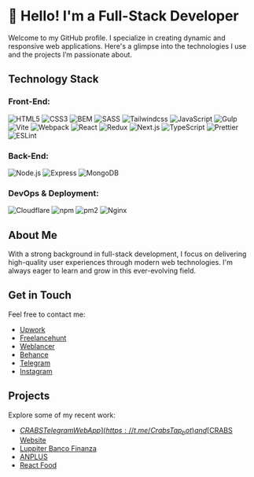 # 👋 Hello! I'm a Full-Stack Developer

Welcome to my GitHub profile. I specialize in creating dynamic and responsive web applications. Here's a glimpse into the technologies I use and the projects I’m passionate about.

## Technology Stack

### Front-End:
![HTML5](https://img.shields.io/badge/HTML-%23494F5C?style=for-the-badge&logo=HTML5)
![CSS3](https://img.shields.io/badge/CSS-%23494F5C?style=for-the-badge&logo=CSS3&logoColor=72A0F6)
![BEM](https://img.shields.io/badge/BEM-%23494F5C?style=for-the-badge&logo=BEM&logoColor=72A0F6)
![SASS](https://img.shields.io/badge/SASS-%23494F5C?style=for-the-badge&logo=SASS)
![Tailwindcss](https://img.shields.io/badge/Tailwindcss-%23494F5C?style=for-the-badge&logo=Tailwindcss)
![JavaScript](https://img.shields.io/badge/JavaScript-%23494F5C?style=for-the-badge&logo=JavaScript)
![Gulp](https://img.shields.io/badge/Gulp-%23494F5C?style=for-the-badge&logo=Gulp)
![Vite](https://img.shields.io/badge/Vite-%23494F5C?style=for-the-badge&logo=Vite)
![Webpack](https://img.shields.io/badge/Webpack-%23494F5C?style=for-the-badge&logo=Webpack)
![React](https://img.shields.io/badge/React-%23494F5C?style=for-the-badge&logo=React)
![Redux](https://img.shields.io/badge/Redux-%23494F5C?style=for-the-badge&logo=Redux&logoColor=994DE4)
![Next.js](https://img.shields.io/badge/Next.js-%23494F5C?style=for-the-badge&logo=Next.js)
![TypeScript](https://img.shields.io/badge/TypeScript-%23494F5C?style=for-the-badge&logo=TypeScript)
![Prettier](https://img.shields.io/badge/Prettier-%23494F5C?style=for-the-badge&logo=Prettier)
![ESLint](https://img.shields.io/badge/ESLint-%23494F5C?style=for-the-badge&logo=ESLint)

### Back-End:
![Node.js](https://img.shields.io/badge/Node.js-%23494F5C?style=for-the-badge&logo=Node.js)
![Express](https://img.shields.io/badge/Express-%23494F5C?style=for-the-badge&logo=Express)
![MongoDB](https://img.shields.io/badge/MongoDB-%23494F5C?style=for-the-badge&logo=MongoDB)

### DevOps & Deployment:
![Cloudflare](https://img.shields.io/badge/Cloudflare-%23494F5C?style=for-the-badge&logo=Cloudflare)
![npm](https://img.shields.io/badge/npm-%23494F5C?style=for-the-badge&logo=npm)
![pm2](https://img.shields.io/badge/pm2-%23494F5C?style=for-the-badge&logo=pm2)
![Nginx](https://img.shields.io/badge/Nginx-%23494F5C?style=for-the-badge&logo=Nginx)

## About Me

With a strong background in full-stack development, I focus on delivering high-quality user experiences through modern web technologies. I'm always eager to learn and grow in this ever-evolving field.

## Get in Touch

Feel free to contact me:

- [Upwork](https://www.upwork.com/freelancers/~01e09b0d329f8d44b5)
- [Freelancehunt](https://freelancehunt.com/freelancer/hHolyMolly.html)
- [Weblancer](https://www.weblancer.net/users/H0lyM0lly/)
- [Behance](https://www.behance.net/dmitrystotyka)
- [Telegram](https://t.me/developer5417)
- [Instagram](https://www.instagram.com/fontsize0px/)

## Projects

Explore some of my recent work:

- [$CRABS Telegram Web App](https://t.me/CrabsTap_bot) and [$CRABS Website](https://crabstoken.io/)
- [Luppiter Banco Finanza](https://luppiterbancofinanza.com/)
- [ANPLUS](http://anplusmedia.com/)
- [React Food](https://hholymolly.github.io/React-Food/)
